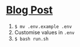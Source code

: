 # [Blog Post](https://max.me.uk/blog/time-machine-docker-container/)

1. `$ mv .env.example .env`
2. Customise values in `.env`
3. `$ bash run.sh`